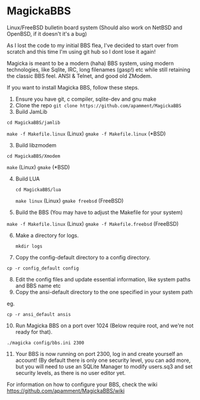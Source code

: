 # MagickaBBS
Linux/FreeBSD bulletin board system (Should also work on NetBSD and OpenBSD, if it doesn't it's a bug)

As I lost the code to my initial BBS flea, I've decided to start over from scratch and this time I'm using git hub so I dont
lose it again!

Magicka is meant to be a modern (haha) BBS system, using modern technologies, like Sqlite, IRC, long filenames (gasp!) etc
while still retaining the classic BBS feel. ANSI & Telnet, and good old ZModem.

If you want to install Magicka BBS, follow these steps.

1. Ensure you have git, c compiler, sqlite-dev and gnu make
2. Clone the repo `git clone https://github.com/apamment/MagickaBBS`
3. Build JamLib

  `cd MagickaBBS/jamlib`
  
 
  `make -f Makefile.linux` (Linux) `gmake -f Makefile.linux` (*BSD)

3. Build libzmodem

  `cd MagickaBBS/Xmodem`
  
 
  `make` (Linux) `gmake` (*BSD)
  
4. Build LUA

	`cd MagickaBBS/lua`

	`make linux` (Linux) `gmake freebsd` (FreeBSD)
  
5. Build the BBS (You may have to adjust the Makefile for your system)

  `make -f Makefile.linux` (Linux) `gmake -f Makefile.freebsd` (FreeBSD)
     
6. Make a directory for logs.
	
	`mkdir logs`

7. Copy the config-default directory to a config directory.

  `cp -r config_default config`

8. Edit the config files and update essential information, like system paths and BBS name etc
9. Copy the ansi-default directory to the one specified in your system path

  eg.
  
  `cp -r ansi_default ansis`



10. Run Magicka BBS on a port over 1024 (Below require root, and we're not ready for that).

  `./magicka config/bbs.ini 2300`
  
11. Your BBS is now running on port 2300, log in and create yourself an account! (By default there is only one security level, you can add more, 
but you will need to use an SQLite Manager to modify users.sq3 and set security levels, as there is no user editor yet.

For information on how to configure your BBS, check the wiki https://github.com/apamment/MagickaBBS/wiki
